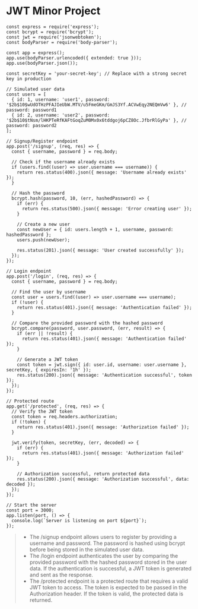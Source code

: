 # JWT Minor Project

```
const express = require('express');
const bcrypt = require('bcrypt');
const jwt = require('jsonwebtoken');
const bodyParser = require('body-parser');

const app = express();
app.use(bodyParser.urlencoded({ extended: true }));
app.use(bodyParser.json());

const secretKey = 'your-secret-key'; // Replace with a strong secret key in production

// Simulated user data
const users = [
  { id: 1, username: 'user1', password: '$2b$10$wUdOTHzPFAJIeUbW.MTV/u5FmeGKm/GmJS3Yf.ACVwEqy2NEQmVw6' }, // password: password1
  { id: 2, username: 'user2', password: '$2b$10$tNsm/lHKPTeRfKAFtGoqZuM0Mx0x6tddgoj6pCZ8Oc.JfbrRlGyPa' }, // password: password2
];

// Signup/Register endpoint
app.post('/signup', (req, res) => {
  const { username, password } = req.body;

  // Check if the username already exists
  if (users.find((user) => user.username === username)) {
    return res.status(400).json({ message: 'Username already exists' });
  }

  // Hash the password
  bcrypt.hash(password, 10, (err, hashedPassword) => {
    if (err) {
      return res.status(500).json({ message: 'Error creating user' });
    }

    // Create a new user
    const newUser = { id: users.length + 1, username, password: hashedPassword };
    users.push(newUser);

    res.status(201).json({ message: 'User created successfully' });
  });
});

// Login endpoint
app.post('/login', (req, res) => {
  const { username, password } = req.body;

  // Find the user by username
  const user = users.find((user) => user.username === username);
  if (!user) {
    return res.status(401).json({ message: 'Authentication failed' });
  }

  // Compare the provided password with the hashed password
  bcrypt.compare(password, user.password, (err, result) => {
    if (err || !result) {
      return res.status(401).json({ message: 'Authentication failed' });
    }

    // Generate a JWT token
    const token = jwt.sign({ id: user.id, username: user.username }, secretKey, { expiresIn: '1h' });
    res.status(200).json({ message: 'Authentication successful', token });
  });
});

// Protected route
app.get('/protected', (req, res) => {
  // Verify the JWT token
  const token = req.headers.authorization;
  if (!token) {
    return res.status(401).json({ message: 'Authorization failed' });
  }

  jwt.verify(token, secretKey, (err, decoded) => {
    if (err) {
      return res.status(401).json({ message: 'Authorization failed' });
    }

    // Authorization successful, return protected data
    res.status(200).json({ message: 'Authorization successful', data: decoded });
  });
});

// Start the server
const port = 3000;
app.listen(port, () => {
  console.log(`Server is listening on port ${port}`);
});

```

>- The /signup endpoint allows users to register by providing a username and password. The password is hashed using bcrypt before being stored in the simulated user data.
>- The /login endpoint authenticates the user by comparing the provided password with the hashed password stored in the user data. If the authentication is successful, a JWT token is generated and sent as the response.
>- The /protected endpoint is a protected route that requires a valid JWT token to access. The token is expected to be passed in the Authorization header. If the token is valid, the protected data is returned.